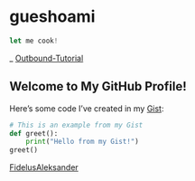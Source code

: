 # gueshoami

```javascript
let me cook!
```

_ [Outbound-Tutorial](https://github.com/gueswhoami/Outbound-Tutorial)


## Welcome to My GitHub Profile!

Here’s some code I’ve created in my [Gist](https://gist.github.com/gueswhoami/767adb721b8ab9828cfbfd0605be2792):

```python
# This is an example from my Gist
def greet():
    print("Hello from my Gist!")
greet()
```
[FidelusAleksander](https://github.com/FidelusAleksander)
 
